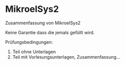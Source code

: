 MikroelSys2
===========

Zusammenfassung von MikroelSys2

Keine Garantie dass die jemals gefüllt wird.

Prüfungsbedingungen:
1. Teil ohne Unterlagen
2. Teil mit Vorlesungsunterlagen, Zusammenfassung...
